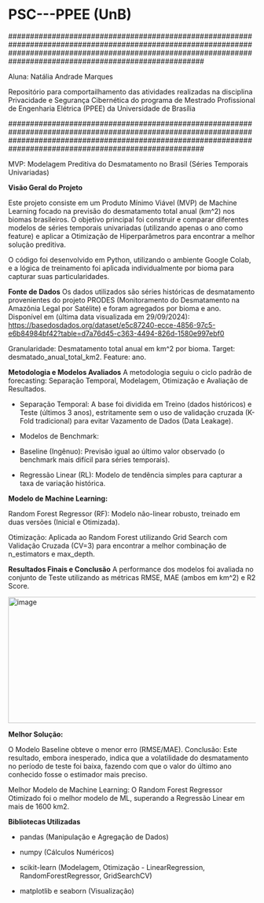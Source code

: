 # PSC---PPEE (UnB)
#####################################################################################################################################################################################################################

Aluna: Natália Andrade Marques

Repositório para comportailhamento das atividades realizadas na disciplina Privacidade e Segurança Cibernética do programa de Mestrado Profissional de Engenharia Elétrica (PPEE) da Universidade de Brasília

#####################################################################################################################################################################################################################

MVP: Modelagem Preditiva do Desmatamento no Brasil (Séries Temporais Univariadas)

**Visão Geral do Projeto**

Este projeto consiste em um Produto Mínimo Viável (MVP) de Machine Learning focado na previsão do desmatamento total anual (km^2) nos biomas brasileiros. O objetivo principal foi construir e comparar diferentes modelos de séries temporais univariadas (utilizando apenas o ano como feature) e aplicar a Otimização de Hiperparâmetros para encontrar a melhor solução preditiva.

O código foi desenvolvido em Python, utilizando o ambiente Google Colab, e a lógica de treinamento foi aplicada individualmente por bioma para capturar suas particularidades.

**Fonte de Dados**
Os dados utilizados são séries históricas de desmatamento provenientes do projeto PRODES (Monitoramento do Desmatamento na Amazônia Legal por Satélite) e foram agregados por bioma e ano.
Disponível em (última data visualizada em 29/09/2024): https://basedosdados.org/dataset/e5c87240-ecce-4856-97c5-e6b84984bf42?table=d7a76d45-c363-4494-826d-1580e997ebf0

  Granularidade: Desmatamento total anual em km^2 por bioma.
  Target: desmatado_anual_total_km2.
  Feature: ano.

**Metodologia e Modelos Avaliados**
A metodologia seguiu o ciclo padrão de forecasting: Separação Temporal, Modelagem, Otimização e Avaliação de Resultados.

  - Separação Temporal: A base foi dividida em Treino (dados históricos) e Teste (últimos 3 anos), estritamente sem o uso de validação cruzada (K-Fold tradicional) para evitar Vazamento de Dados (Data Leakage).

  - Modelos de Benchmark:

  - Baseline (Ingênuo): Previsão igual ao último valor observado (o benchmark mais difícil para séries temporais).

  - Regressão Linear (RL): Modelo de tendência simples para capturar a taxa de variação histórica.

**Modelo de Machine Learning:**

Random Forest Regressor (RF): Modelo não-linear robusto, treinado em duas versões (Inicial e Otimizada).

Otimização: Aplicada ao Random Forest utilizando Grid Search com Validação Cruzada (CV=3) para encontrar a melhor combinação de n_estimators e max_depth.

 **Resultados Finais e Conclusão**
A performance dos modelos foi avaliada no conjunto de Teste utilizando as métricas RMSE, MAE (ambos em km^2) e R2 Score.

<img width="714" height="257" alt="image" src="https://github.com/user-attachments/assets/0de60d76-34d5-49ef-b8ae-658c9932f4ff" />

**Melhor Solução:**

O Modelo Baseline obteve o menor erro (RMSE/MAE).
Conclusão: Este resultado, embora inesperado, indica que a volatilidade do desmatamento no período de teste foi baixa, fazendo com que o valor do último ano conhecido fosse o estimador mais preciso.

Melhor Modelo de Machine Learning: O Random Forest Regressor Otimizado foi o melhor modelo de ML, superando a Regressão Linear em mais de 1600 km2.

**Bibliotecas Utilizadas**
   - pandas (Manipulação e Agregação de Dados)

   - numpy (Cálculos Numéricos)

   - scikit-learn (Modelagem, Otimização - LinearRegression, RandomForestRegressor, GridSearchCV)

   - matplotlib e seaborn (Visualização)
